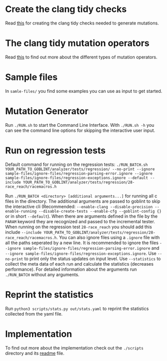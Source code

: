 # Create the clang tidy checks
Read [this](clang-mutations/README.md) for creating the clang tidy checks needed to generate mutations.

# The clang tidy mutation operators
Read [this](clang-mutations/MUTATIONS.md) to find out more about the different types of mutation operators.

# Sample files
In `samle-files/` you find some examples you can use as input to get started.

# Mutation Generator
Run `./RUN.sh` to start the Command Line Interface. With `./RUN.sh -h` you can see the command line options for skipping the interactive user input.

# Run on regression tests
Default command for running on the regression tests:
`
./RUN_BATCH.sh YOUR_PATH_TO_GOBLINT/analyzer/tests/regression/ --no-print --ignore sample-files/ignore-files/regression-parsing-error.ignore --ignore sample-files/ignore-files/regression-exceptions.ignore --default --include YOUR_PATH_TO_GOBLINT/analyzer/tests/regression/28-race_reach/racemacros.h
`

Run `./RUN_BATCH <directory> [additional arguments...]` for running all c files in the directory. The additional arguments are passed to goblint to skip the interactive cli (Recommended: `--enable-clang --disable-precision --enable-running --disable-create-tests --enable-cfg --goblint-config {}` or in short `--default`). When there are arguments defined in the file by the `PARAM` keyword they are recognized and passed to the incremental tester. When running on the regression test `28-race_reach` you should add this include `--include YOUR_PATH_TO_GOBLINT/analyzer/tests/regression/28-race_reach/racemacros.h`. You can also ignore files using a `.ignore` file with all the paths seperated by a new line. It is recommended to ignore the files `--ignore sample-files/ignore-files/regression-parsing-error.ignore` and `--ignore sample-files/ignore-files/regression-exceptions.ignore`. Use `--no-print` to print only the status updates on input level. Use `--statistics` to collect the meta data of each run and calculate the statistics (decreases performance). For detailed information about the arguments run `./RUN_BATCH` without any arguments.

# Reprint the statistics
Run `python3 scripts/stats.py out/stats.yaml` to reprint the statistics collected from the yaml file.

# Implementation
To find out more about the implementation check out the `./scripts` directory and its [readme](./scripts/README.md) file.